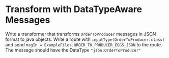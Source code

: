 Transform with DataTypeAware Messages
=====================================

Write a transformer that transforms `OrderToProducer` messages in JSON format to java objects.
Write a route with `inputType(OrderToProducer.class)` and send `msgIn = ExampleFiles.ORDER_TO_PRODUCER_EGGS_JSON`
to the route. The message should have the DataType `"json:OrderToProducer"`

